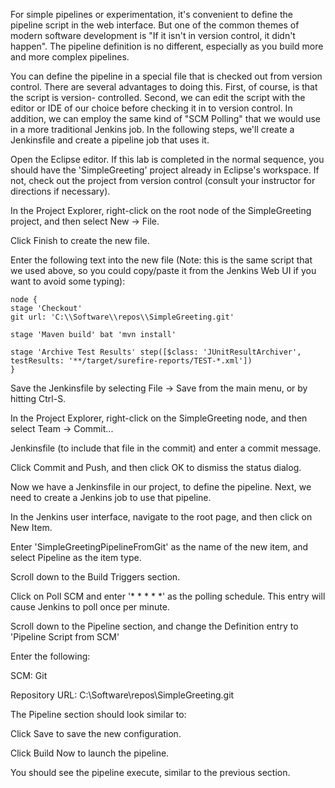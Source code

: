 For simple pipelines or experimentation, it's convenient to define the pipeline script in the web interface. But one of the common themes of modern software development is "If it isn't in version control, it didn't happen". The pipeline definition is no different, especially as you build more and more complex pipelines.

You can define the pipeline in a special file that is checked out from version control. There are several advantages to doing this. First, of course, is that the script is version- controlled. Second, we can edit the script with the editor or IDE of our choice before checking it in to version control. In addition, we can employ the same kind of "SCM Polling" that we would use in a more traditional Jenkins job.
In the following steps, we'll create a Jenkinsfile and create a pipeline job that uses it.

Open the Eclipse editor. If this lab is completed in the normal sequence, you should have the 'SimpleGreeting' project already in Eclipse's workspace. If not, check out the project from version control (consult your instructor for directions if necessary).

In the Project Explorer, right-click on the root node of the SimpleGreeting project, and then select New → File.

Click Finish to create the new file.

Enter the following text into the new file (Note: this is the same script that we used above, so you could copy/paste it from the Jenkins Web UI if you want to avoid some typing):

```node
node {
stage 'Checkout'
git url: 'C:\\Software\\repos\\SimpleGreeting.git'

stage 'Maven build' bat 'mvn install'

stage 'Archive Test Results' step([$class: 'JUnitResultArchiver',
testResults: '**/target/surefire-reports/TEST-*.xml'])
}
```

Save the Jenkinsfile by selecting File → Save from the main menu, or by hitting Ctrl-S.

In the Project Explorer, right-click on the SimpleGreeting node, and then select Team → Commit...
 
Jenkinsfile (to include that file in the commit) and enter a commit message.

Click Commit and Push, and then click OK to dismiss the status dialog.

Now we have a Jenkinsfile in our project, to define the pipeline. Next, we need to create a Jenkins job to use that pipeline.

In the Jenkins user interface, navigate to the root page, and then click on New Item.

Enter 'SimpleGreetingPipelineFromGit' as the name of the new item, and select Pipeline as the item type.

Scroll down to the Build Triggers section.

Click on Poll SCM and enter '* * * * *' as the polling schedule. This entry will cause Jenkins to poll once per minute.

Scroll down to the Pipeline section, and change the Definition entry to 'Pipeline Script from SCM'

Enter the following:

SCM:	Git

Repository URL:	C:\Software\repos\SimpleGreeting.git

The Pipeline section should look similar to:

Click Save to save the new configuration.

Click Build Now to launch the pipeline.

You should see the pipeline execute, similar to the previous section.
